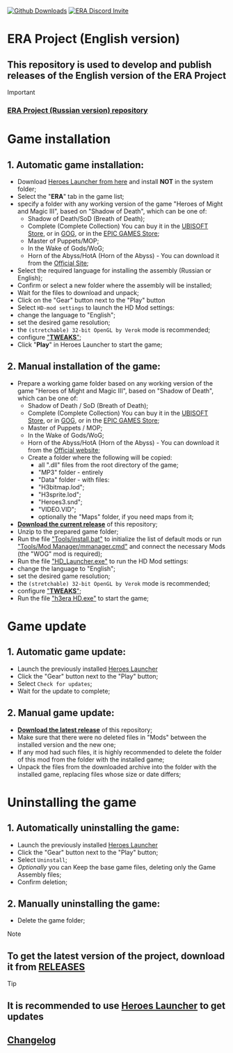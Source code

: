 [![Github Downloads](https://img.shields.io/github/downloads/ERA-Projects/era-project-eng/total)](https://github.com/ERA-Projects/era-project-eng/releases)
[![ERA Discord Invite](https://img.shields.io/discord/665742159307341827?color=%237289DA&label=chat&logo=discord&logoColor=white)](https://discord.gg/bvfJGZe)

# ERA Project (English version)
## This repository is used to develop and publish releases of the **English version** of the ERA Project
> [!IMPORTANT]
> ### [ERA Project (Russian version) repository](https://github.com/ERA-Projects/era-project-rus)


# Game installation
## 1. Automatic game installation:
- Download [Heroes Launcher from here](https://github.com/HeroesLauncher/heroeslauncher/releases) and install **NOT** in the system folder;
- Select the "**ERA**" tab in the game list;
- specify a folder with any working version of the game "Heroes of Might and Magic III", based on "Shadow of Death", which can be one of:
  - Shadow of Death/SoD (Breath of Death);
  - Complete (Complete Collection) You can buy it in the [UBISOFT Store](https://store.ubisoft.com/us/heroes-of-might-and-magic-3--complete/575ffd9ba3be1633568b4d8c.html), or in [GOG](https://www.gog.com/en/game/heroes_of_might_and_magic_3_complete_edition), or in the [EPIC GAMES Store](https://store.epicgames.com/en-US/p/might-and-magic-heroes-3);
  - Master of Puppets/MOP;
  - In the Wake of Gods/WoG;
  - Horn of the Abyss/HotA (Horn of the Abyss) - You can download it from the [Official Site](https://h3hota.com/en/download);
- Select the required language for installing the assembly (Russian or English);
- Confirm or select a new folder where the assembly will be installed;
- Wait for the files to download and unpack;
- Click on the "Gear" button next to the "Play" button
- Select ``HD-mod settings`` to launch the HD Mod settings:
- change the language to "English";
- set the desired game resolution;
- the ``(stretchable) 32-bit OpenGL by Verok`` mode is recommended;
- configure ["**TWEAKS**"](https://sites.google.com/site/heroes3hd/eng/tweaks);
- Click "**Play**" in Heroes Launcher to start the game;

## 2. Manual installation of the game:
- Prepare a working game folder based on any working version of the game "Heroes of Might and Magic III", based on "Shadow of Death", which can be one of:
  - Shadow of Death / SoD (Breath of Death);
  - Complete (Complete Collection) You can buy it in the [UBISOFT Store](https://store.ubisoft.com/us/heroes-of-might-and-magic-3--complete/575ffd9ba3be1633568b4d8c.html), or in [GOG](https://www.gog.com/en/game/heroes_of_might_and_magic_3_complete_edition), or in the [EPIC GAMES Store](https://store.epicgames.com/en-US/p/might-and-magic-heroes-3);
  - Master of Puppets / MOP;
  - In the Wake of Gods/WoG;
  - Horn of the Abyss/HotA (Horn of the Abyss) - You can download it from the [Official website](https://h3hota.com/en/download);
  - Create a folder where the following will be copied:
    - all ".dll" files from the root directory of the game;
    - "MP3" folder - entirely
    - "Data" folder - with files:
    - "H3bitmap.lod";
    - "H3sprite.lod";
    - "Heroes3.snd";
    - "VIDEO.VID";
    - optionally the "Maps" folder, if you need maps from it;
- [**Download the current release**](https://github.com/ERA-Projects/era-project-eng/releases/latest) of this repository;
- Unzip to the prepared game folder;
- Run the file ["Tools/install.bat"](Tools/install.bat) to initialize the list of default mods or run ["Tools/Mod Manager/mmanager.cmd"](Tools/Mod%20Manager/mmanager.cmd) and connect the necessary Mods (the "WOG" mod is required);
- Run the file ["HD_Launcher.exe"](HD_Launcher.exe) to run the HD Mod settings:
- change the language to "English";
- set the desired game resolution;
- the ``(stretchable) 32-bit OpenGL by Verok`` mode is recommended;
- configure ["**TWEAKS**"](https://sites.google.com/site/heroes3hd/eng/tweaks);
- Run the file ["h3era HD.exe"](h3era%20HD.exe) to start the game;

# Game update
## 1. Automatic game update:
- Launch the previously installed [Heroes Launcher](https://github.com/HeroesLauncher/heroeslauncher/releases)
- Click the "Gear" button next to the "Play" button;
- Select ``Check for updates``;
- Wait for the update to complete;

## 2. Manual game update:
- [**Download the latest release**](https://github.com/ERA-Projects/era-project-eng/releases/latest) of this repository;
- Make sure that there were no deleted files in "Mods" between the installed version and the new one;
- If any mod had such files, it is highly recommended to delete the folder of this mod from the folder with the installed game;
- Unpack the files from the downloaded archive into the folder with the installed game, replacing files whose size or date differs;

# Uninstalling the game
## 1. Automatically uninstalling the game:
- Launch the previously installed [Heroes Launcher](https://github.com/HeroesLauncher/heroeslauncher/releases)
- Click the "Gear" button next to the "Play" button;
- Select ``Uninstall``;
- *Optionally* you can Keep the base game files, deleting only the Game Assembly files;
- Confirm deletion;

## 2. Manually uninstalling the game:
- Delete the game folder;


> [!NOTE]
> ## To get the latest version of the project, download it from [RELEASES](https://github.com/ERA-Projects/era-project-eng/releases/latest)

> [!TIP]
> ## It is recommended to use [Heroes Launcher](https://github.com/HeroesLauncher/heroeslauncher/releases) to get updates
> ## [Changelog](https://github.com/ERA-Projects/era-project-eng/blob/main/CHANGELOG.md)

